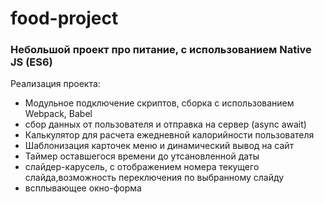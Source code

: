 # food-project

### Небольшой проект про питание, с использованием Native JS (ES6)

Реализация проекта:
* Модульное подключение скриптов, сборка с использованием Webpack, Babel
* сбор данных от пользователя и отправка на сервер (async await)
* Калькулятор для расчета ежедневной калорийности пользователя
* Шаблонизация карточек меню и динамический вывод на сайт
* Таймер оставшегося времени до утсановленной даты
* слайдер-карусель, с отображением номера текущего слайда,возможность переключения по выбранному слайду
* всплывающее окно-форма
